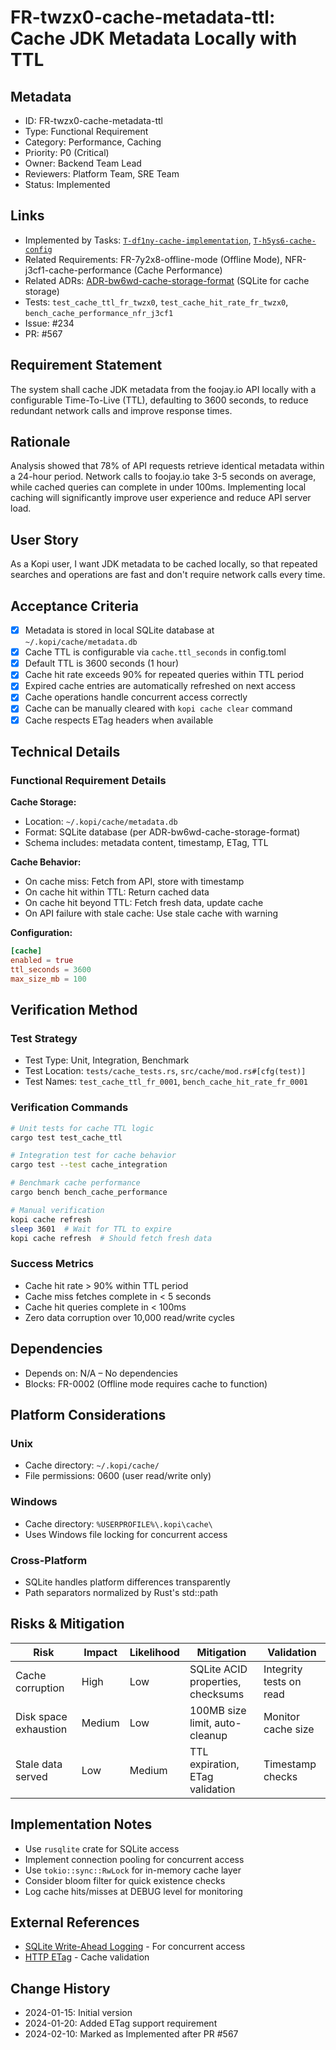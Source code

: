 # FR-twzx0-cache-metadata-ttl: Cache JDK Metadata Locally with TTL

## Metadata

- ID: FR-twzx0-cache-metadata-ttl
- Type: Functional Requirement
- Category: Performance, Caching
- Priority: P0 (Critical)
- Owner: Backend Team Lead
- Reviewers: Platform Team, SRE Team
- Status: Implemented

## Links

<!-- Internal project artifacts only -->

- Implemented by Tasks: [`T-df1ny-cache-implementation`](../../tasks/T-df1ny-cache-implementation/), [`T-h5ys6-cache-config`](../../tasks/T-h5ys6-cache-config/)
- Related Requirements: FR-7y2x8-offline-mode (Offline Mode), NFR-j3cf1-cache-performance (Cache Performance)
- Related ADRs: [ADR-bw6wd-cache-storage-format](../../adr/ADR-bw6wd-cache-storage-format.md) (SQLite for cache storage)
- Tests: `test_cache_ttl_fr_twzx0`, `test_cache_hit_rate_fr_twzx0`, `bench_cache_performance_nfr_j3cf1`
- Issue: #234
- PR: #567

## Requirement Statement

The system shall cache JDK metadata from the foojay.io API locally with a configurable Time-To-Live (TTL), defaulting to 3600 seconds, to reduce redundant network calls and improve response times.

## Rationale

Analysis showed that 78% of API requests retrieve identical metadata within a 24-hour period. Network calls to foojay.io take 3-5 seconds on average, while cached queries can complete in under 100ms. Implementing local caching will significantly improve user experience and reduce API server load.

## User Story

As a Kopi user, I want JDK metadata to be cached locally, so that repeated searches and operations are fast and don't require network calls every time.

## Acceptance Criteria

- [x] Metadata is stored in local SQLite database at `~/.kopi/cache/metadata.db`
- [x] Cache TTL is configurable via `cache.ttl_seconds` in config.toml
- [x] Default TTL is 3600 seconds (1 hour)
- [x] Cache hit rate exceeds 90% for repeated queries within TTL period
- [x] Expired cache entries are automatically refreshed on next access
- [x] Cache operations handle concurrent access correctly
- [x] Cache can be manually cleared with `kopi cache clear` command
- [x] Cache respects ETag headers when available

## Technical Details

### Functional Requirement Details

**Cache Storage:**

- Location: `~/.kopi/cache/metadata.db`
- Format: SQLite database (per ADR-bw6wd-cache-storage-format)
- Schema includes: metadata content, timestamp, ETag, TTL

**Cache Behavior:**

- On cache miss: Fetch from API, store with timestamp
- On cache hit within TTL: Return cached data
- On cache hit beyond TTL: Fetch fresh data, update cache
- On API failure with stale cache: Use stale cache with warning

**Configuration:**

```toml
[cache]
enabled = true
ttl_seconds = 3600
max_size_mb = 100
```

## Verification Method

### Test Strategy

- Test Type: Unit, Integration, Benchmark
- Test Location: `tests/cache_tests.rs`, `src/cache/mod.rs#[cfg(test)]`
- Test Names: `test_cache_ttl_fr_0001`, `bench_cache_hit_rate_fr_0001`

### Verification Commands

```bash
# Unit tests for cache TTL logic
cargo test test_cache_ttl

# Integration test for cache behavior
cargo test --test cache_integration

# Benchmark cache performance
cargo bench bench_cache_performance

# Manual verification
kopi cache refresh
sleep 3601  # Wait for TTL to expire
kopi cache refresh  # Should fetch fresh data
```

### Success Metrics

- Cache hit rate > 90% within TTL period
- Cache miss fetches complete in < 5 seconds
- Cache hit queries complete in < 100ms
- Zero data corruption over 10,000 read/write cycles

## Dependencies

- Depends on: N/A – No dependencies
- Blocks: FR-0002 (Offline mode requires cache to function)

## Platform Considerations

### Unix

- Cache directory: `~/.kopi/cache/`
- File permissions: 0600 (user read/write only)

### Windows

- Cache directory: `%USERPROFILE%\.kopi\cache\`
- Uses Windows file locking for concurrent access

### Cross-Platform

- SQLite handles platform differences transparently
- Path separators normalized by Rust's std::path

## Risks & Mitigation

| Risk                  | Impact | Likelihood | Mitigation                        | Validation              |
| --------------------- | ------ | ---------- | --------------------------------- | ----------------------- |
| Cache corruption      | High   | Low        | SQLite ACID properties, checksums | Integrity tests on read |
| Disk space exhaustion | Medium | Low        | 100MB size limit, auto-cleanup    | Monitor cache size      |
| Stale data served     | Low    | Medium     | TTL expiration, ETag validation   | Timestamp checks        |

## Implementation Notes

- Use `rusqlite` crate for SQLite access
- Implement connection pooling for concurrent access
- Use `tokio::sync::RwLock` for in-memory cache layer
- Consider bloom filter for quick existence checks
- Log cache hits/misses at DEBUG level for monitoring

## External References

- [SQLite Write-Ahead Logging](https://sqlite.org/wal.html) - For concurrent access
- [HTTP ETag](https://developer.mozilla.org/en-US/docs/Web/HTTP/Headers/ETag) - Cache validation

## Change History

- 2024-01-15: Initial version
- 2024-01-20: Added ETag support requirement
- 2024-02-10: Marked as Implemented after PR #567
